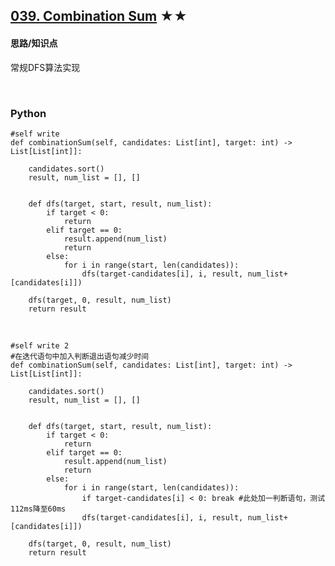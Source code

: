 ## [039. Combination Sum][1] ★★
[1]: https://leetcode.com/problems/combination-sum/

    
#### 思路/知识点
常规DFS算法实现

  <br />  

### Python

    #self write
    def combinationSum(self, candidates: List[int], target: int) -> List[List[int]]:
        
        candidates.sort()      
        result, num_list = [], []
        
        
        def dfs(target, start, result, num_list):
            if target < 0:
                return
            elif target == 0:
                result.append(num_list)
                return
            else:
                for i in range(start, len(candidates)):                    
                    dfs(target-candidates[i], i, result, num_list+[candidates[i]])                    
        
        dfs(target, 0, result, num_list)        
        return result
                

  <br /> 

    #self write 2 
    #在迭代语句中加入判断退出语句减少时间
    def combinationSum(self, candidates: List[int], target: int) -> List[List[int]]:
                
        candidates.sort()      
        result, num_list = [], []
        
        
        def dfs(target, start, result, num_list):
            if target < 0:
                return
            elif target == 0:
                result.append(num_list)
                return
            else:
                for i in range(start, len(candidates)):
                    if target-candidates[i] < 0: break #此处加一判断语句，测试112ms降至60ms
                    dfs(target-candidates[i], i, result, num_list+[candidates[i]])                    
        
        dfs(target, 0, result, num_list)        
        return result
